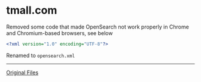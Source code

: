 # tmall.com
Removed some code that made OpenSearch not work properly in Chrome and Chromium-based browsers, see below
```xml
<?xml version="1.0" encoding="UTF-8"?>
```
Renamed to ```opensearch.xml```

---
[Original Files](../archive/tmall.com/)